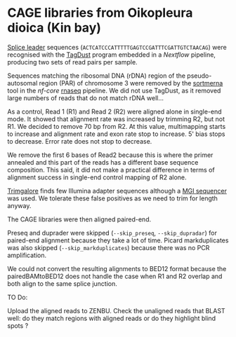 CAGE libraries from Oikopleura dioica (Kin bay)
===============================================

[Splice leader](https://doi.org/10.1128/MCB.24.17.7795-7805.2004)
sequences (`ACTCATCCCATTTTTGAGTCCGATTTCGATTGTCTAACAG`) were recognised with
the [TagDust](https://doi.org/10.1186/s12859-015-0454-y) program embedded
in a _Nextflow_ pipeline, producing two sets of read pairs per sample.

Sequences matching the ribosomal DNA (rDNA) region of the pseudo-autosomal
region (PAR) of chromosome 3 were removed by the
[sortmerna](https://doi.org/10.1093/bioinformatics/bts611) tool in the
_nf-core_ [rnaseq](https://nf-co.re/rnaseq) pipeline.  We did not use TagDust,
as it removed large numbers of reads that do not match rDNA well...

As a control, Read 1 (R1) and Read 2 (R2) were aligned alone in single-end
mode.  It showed that alignment rate was increased by trimming R2, but not R1.
We decided to remove 70 bp from R2.  At this value, multimapping starts to
increase and alignment rate and exon rate stop to increase.  5' bias stops to
decrease.  Error rate does not stop to decrease.

We remove the first 6 bases of Read2 because this is where the primer annealed
and this part of the reads has a different base sequence composition.  This
said, it did not make a practical difference in terms of alignment success in
single-end control mapping of R2 alone.

[Trimgalore](https://www.bioinformatics.babraham.ac.uk/projects/trim_galore/)
finds few Illumina adapter sequences although a [MGI sequencer](https://en.mgi-tech.com/products/)
was used.  We tolerate these false positives as we need to trim for length anyway.

The CAGE libraries were then aligned paired-end.

Preseq and duprader were skipped (`--skip_preseq`, `--skip_dupradar`) for
paired-end alignment because they take a lot of time.  Picard markduplicates
was also skipped (`--skip_markduplicates`) because there was no PCR
amplification.

We could not convert the resulting alignments to BED12 format because the
pairedBAMtoBED12 does not handle the case when R1 and R2 overlap and both
align to the same splice junction.

TO Do:

Upload the aligned reads to ZENBU.  Check
the unaligned reads that BLAST well: do they match regions with aligned reads or do they
highlight blind spots ?
